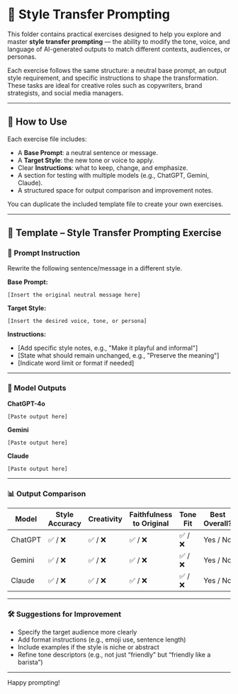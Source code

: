 # 🎨 Style Transfer Prompting

This folder contains practical exercises designed to help you explore and master **style transfer prompting** — the ability to modify the tone, voice, and language of AI-generated outputs to match different contexts, audiences, or personas.

Each exercise follows the same structure: a neutral base prompt, an output style requirement, and specific instructions to shape the transformation. These tasks are ideal for creative roles such as copywriters, brand strategists, and social media managers.

---

## 📘 How to Use

Each exercise file includes:

- A **Base Prompt**: a neutral sentence or message.
- A **Target Style**: the new tone or voice to apply.
- Clear **Instructions**: what to keep, change, and emphasize.
- A section for testing with multiple models (e.g., ChatGPT, Gemini, Claude).
- A structured space for output comparison and improvement notes.

You can duplicate the included template file to create your own exercises.

---

## 🧩 Template – Style Transfer Prompting Exercise

### 🧾 Prompt Instruction

Rewrite the following sentence/message in a different style.

**Base Prompt:**  
```
[Insert the original neutral message here]
```

**Target Style:**  
```
[Insert the desired voice, tone, or persona]
```

**Instructions:**  
- [Add specific style notes, e.g., "Make it playful and informal"]
- [State what should remain unchanged, e.g., "Preserve the meaning"]
- [Indicate word limit or format if needed]

---

### 🤖 Model Outputs

**ChatGPT-4o**
```
[Paste output here]
```

**Gemini**
```
[Paste output here]
```

**Claude**
```
[Paste output here]
```

---

### 📊 Output Comparison

| Model   | Style Accuracy | Creativity | Faithfulness to Original | Tone Fit | Best Overall? |
|---------|----------------|------------|---------------------------|----------|----------------|
| ChatGPT | ✅ / ❌         | ✅ / ❌     | ✅ / ❌                    | ✅ / ❌   | Yes / No       |
| Gemini  | ✅ / ❌         | ✅ / ❌     | ✅ / ❌                    | ✅ / ❌   | Yes / No       |
| Claude  | ✅ / ❌         | ✅ / ❌     | ✅ / ❌                    | ✅ / ❌   | Yes / No       |

---

### 🛠 Suggestions for Improvement

- Specify the target audience more clearly
- Add format instructions (e.g., emoji use, sentence length)
- Include examples if the style is niche or abstract
- Refine tone descriptors (e.g., not just “friendly” but “friendly like a barista”)

---

Happy prompting!
